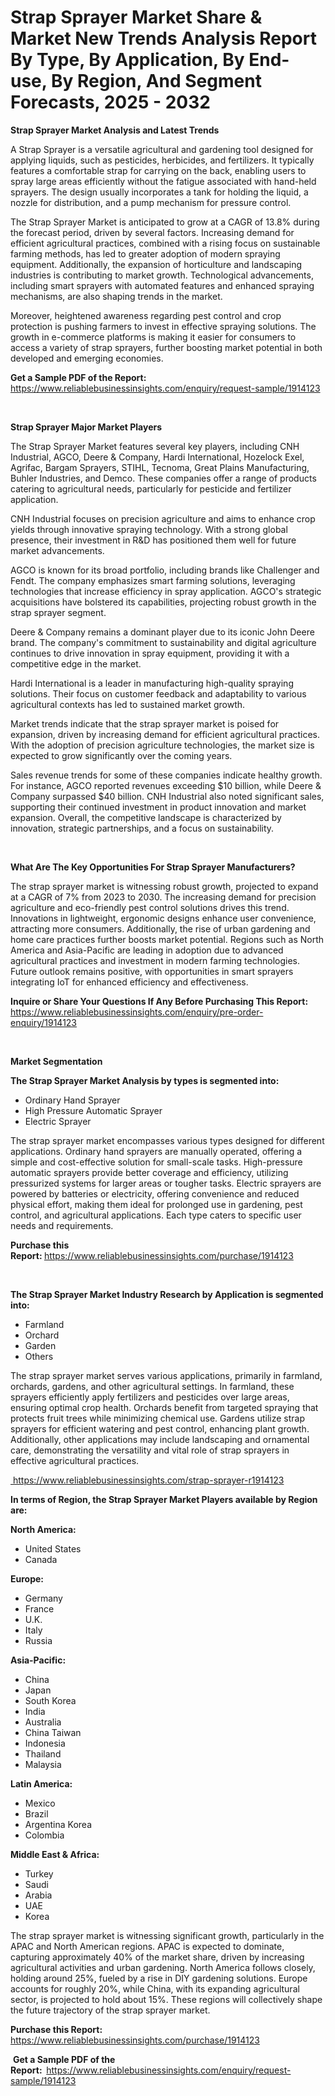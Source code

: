 <p><h1>Strap Sprayer Market Share & Market New Trends Analysis Report By Type, By Application, By End-use, By Region, And Segment Forecasts, 2025 - 2032</h1></p><p><strong>Strap Sprayer Market Analysis and Latest Trends</strong></p>
<p><p>A Strap Sprayer is a versatile agricultural and gardening tool designed for applying liquids, such as pesticides, herbicides, and fertilizers. It typically features a comfortable strap for carrying on the back, enabling users to spray large areas efficiently without the fatigue associated with hand-held sprayers. The design usually incorporates a tank for holding the liquid, a nozzle for distribution, and a pump mechanism for pressure control.</p><p>The Strap Sprayer Market is anticipated to grow at a CAGR of 13.8% during the forecast period, driven by several factors. Increasing demand for efficient agricultural practices, combined with a rising focus on sustainable farming methods, has led to greater adoption of modern spraying equipment. Additionally, the expansion of horticulture and landscaping industries is contributing to market growth. Technological advancements, including smart sprayers with automated features and enhanced spraying mechanisms, are also shaping trends in the market. </p><p>Moreover, heightened awareness regarding pest control and crop protection is pushing farmers to invest in effective spraying solutions. The growth in e-commerce platforms is making it easier for consumers to access a variety of strap sprayers, further boosting market potential in both developed and emerging economies.</p></p>
<p><strong>Get a Sample PDF of the Report:&nbsp;</strong> <a href="https://www.reliablebusinessinsights.com/enquiry/request-sample/1914123?utm_campaign=2820&utm_medium=2&utm_source=Github&utm_content=ia&utm_term=12042025&utm_id=strap-sprayer">https://www.reliablebusinessinsights.com/enquiry/request-sample/1914123</a></p>
<p>&nbsp;</p>
<p><strong>Strap Sprayer Major Market Players</strong></p>
<p><p>The Strap Sprayer Market features several key players, including CNH Industrial, AGCO, Deere & Company, Hardi International, Hozelock Exel, Agrifac, Bargam Sprayers, STIHL, Tecnoma, Great Plains Manufacturing, Buhler Industries, and Demco. These companies offer a range of products catering to agricultural needs, particularly for pesticide and fertilizer application.</p><p>CNH Industrial focuses on precision agriculture and aims to enhance crop yields through innovative spraying technology. With a strong global presence, their investment in R&D has positioned them well for future market advancements.</p><p>AGCO is known for its broad portfolio, including brands like Challenger and Fendt. The company emphasizes smart farming solutions, leveraging technologies that increase efficiency in spray application. AGCO's strategic acquisitions have bolstered its capabilities, projecting robust growth in the strap sprayer segment.</p><p>Deere & Company remains a dominant player due to its iconic John Deere brand. The company's commitment to sustainability and digital agriculture continues to drive innovation in spray equipment, providing it with a competitive edge in the market.</p><p>Hardi International is a leader in manufacturing high-quality spraying solutions. Their focus on customer feedback and adaptability to various agricultural contexts has led to sustained market growth. </p><p>Market trends indicate that the strap sprayer market is poised for expansion, driven by increasing demand for efficient agricultural practices. With the adoption of precision agriculture technologies, the market size is expected to grow significantly over the coming years.</p><p>Sales revenue trends for some of these companies indicate healthy growth. For instance, AGCO reported revenues exceeding $10 billion, while Deere & Company surpassed $40 billion. CNH Industrial also noted significant sales, supporting their continued investment in product innovation and market expansion. Overall, the competitive landscape is characterized by innovation, strategic partnerships, and a focus on sustainability.</p></p>
<p>&nbsp;</p>
<p><strong>What Are The Key Opportunities For Strap Sprayer Manufacturers?</strong></p>
<p><p>The strap sprayer market is witnessing robust growth, projected to expand at a CAGR of 7% from 2023 to 2030. The increasing demand for precision agriculture and eco-friendly pest control solutions drives this trend. Innovations in lightweight, ergonomic designs enhance user convenience, attracting more consumers. Additionally, the rise of urban gardening and home care practices further boosts market potential. Regions such as North America and Asia-Pacific are leading in adoption due to advanced agricultural practices and investment in modern farming technologies. Future outlook remains positive, with opportunities in smart sprayers integrating IoT for enhanced efficiency and effectiveness.</p></p>
<p><strong>Inquire or Share Your Questions If Any Before Purchasing This Report:</strong> <a href="https://www.reliablebusinessinsights.com/enquiry/pre-order-enquiry/1914123?utm_campaign=2820&utm_medium=2&utm_source=Github&utm_content=ia&utm_term=12042025&utm_id=strap-sprayer">https://www.reliablebusinessinsights.com/enquiry/pre-order-enquiry/1914123</a></p>
<p>&nbsp;</p>
<p><strong>Market Segmentation</strong></p>
<p><strong>The Strap Sprayer Market Analysis by types is segmented into:</strong></p>
<p><ul><li>Ordinary Hand Sprayer</li><li>High Pressure Automatic Sprayer</li><li>Electric Sprayer</li></ul></p>
<p><p>The strap sprayer market encompasses various types designed for different applications. Ordinary hand sprayers are manually operated, offering a simple and cost-effective solution for small-scale tasks. High-pressure automatic sprayers provide better coverage and efficiency, utilizing pressurized systems for larger areas or tougher tasks. Electric sprayers are powered by batteries or electricity, offering convenience and reduced physical effort, making them ideal for prolonged use in gardening, pest control, and agricultural applications. Each type caters to specific user needs and requirements.</p></p>
<p><strong>Purchase this Report:&nbsp;</strong><a href="https://www.reliablebusinessinsights.com/purchase/1914123?utm_campaign=2820&utm_medium=2&utm_source=Github&utm_content=ia&utm_term=12042025&utm_id=strap-sprayer">https://www.reliablebusinessinsights.com/purchase/1914123</a></p>
<p>&nbsp;</p>
<p><strong>The Strap Sprayer Market Industry Research by Application is segmented into:</strong></p>
<p><ul><li>Farmland</li><li>Orchard</li><li>Garden</li><li>Others</li></ul></p>
<p><p>The strap sprayer market serves various applications, primarily in farmland, orchards, gardens, and other agricultural settings. In farmland, these sprayers efficiently apply fertilizers and pesticides over large areas, ensuring optimal crop health. Orchards benefit from targeted spraying that protects fruit trees while minimizing chemical use. Gardens utilize strap sprayers for efficient watering and pest control, enhancing plant growth. Additionally, other applications may include landscaping and ornamental care, demonstrating the versatility and vital role of strap sprayers in effective agricultural practices.</p></p>
<p><a href="https://www.reliablebusinessinsights.com/strap-sprayer-r1914123?utm_campaign=2820&utm_medium=2&utm_source=Github&utm_content=ia&utm_term=12042025&utm_id=strap-sprayer">&nbsp;https://www.reliablebusinessinsights.com/strap-sprayer-r1914123</a></p>
<p><strong>In terms of Region, the Strap Sprayer Market Players available by Region are:</strong></p>
<p>
    <p> <strong> North America: </strong>
        <ul>
            <li>United States</li>
            <li>Canada</li>
        </ul>
        </p> 
    <p> <strong> Europe: </strong>
        <ul>
            <li>Germany</li>
            <li>France</li>
            <li>U.K.</li>
            <li>Italy</li>
            <li>Russia</li>
        </ul>
        </p> 
    <p> <strong> Asia-Pacific: </strong>
        <ul>
            <li>China</li>
            <li>Japan</li>
            <li>South Korea</li>
            <li>India</li>
            <li>Australia</li>
            <li>China Taiwan</li>
            <li>Indonesia</li>
            <li>Thailand</li>
            <li>Malaysia</li>
        </ul>
        </p> 
    <p> <strong> Latin America: </strong>
        <ul>
            <li>Mexico</li>
            <li>Brazil</li>
            <li>Argentina Korea</li>
            <li>Colombia</li>
        </ul>
        </p> 
    <p> <strong> Middle East & Africa: </strong>
        <ul>
            <li>Turkey</li>
            <li>Saudi</li>
            <li>Arabia</li>
            <li>UAE</li>
            <li>Korea</li>
        </ul>
    </p>
    </p>
<p><p>The strap sprayer market is witnessing significant growth, particularly in the APAC and North American regions. APAC is expected to dominate, capturing approximately 40% of the market share, driven by increasing agricultural activities and urban gardening. North America follows closely, holding around 25%, fueled by a rise in DIY gardening solutions. Europe accounts for roughly 20%, while China, with its expanding agricultural sector, is projected to hold about 15%. These regions will collectively shape the future trajectory of the strap sprayer market.</p></p>
<p><strong>Purchase this Report: </strong><a href="https://www.reliablebusinessinsights.com/purchase/1914123?utm_campaign=2820&utm_medium=2&utm_source=Github&utm_content=ia&utm_term=12042025&utm_id=strap-sprayer">https://www.reliablebusinessinsights.com/purchase/1914123</a></p>
<p>&nbsp;<strong>Get a Sample PDF of the Report:&nbsp;&nbsp;</strong><a href="https://www.reliablebusinessinsights.com/enquiry/request-sample/1914123?utm_campaign=2820&utm_medium=2&utm_source=Github&utm_content=ia&utm_term=12042025&utm_id=strap-sprayer">https://www.reliablebusinessinsights.com/enquiry/request-sample/1914123</a></p>
<p><strong></strong></p>
<p><p></p><p></p><p></p></p>